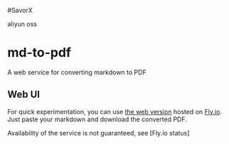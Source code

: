 


#SavorX

aliyun oss


# md-to-pdf

A web service for converting markdown to PDF

## Web UI

For quick experimentation, you can use [the web version](https://md-to-pdf.fly.dev) hosted on [Fly.io](https://fly.io).
Just paste your markdown and download the converted PDF.

Availability of the service is not guaranteed, see [Fly.io status]
